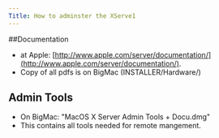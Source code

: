 ```yaml
---
Title: How to adminster the XServe1
---
```


##Documentation

-  at Apple: [http://www.apple.com/server/documentation/](http://www.apple.com/server/documentation/).
-  Copy of all pdfs is on BigMac (INSTALLER/Hardware/)

## Admin Tools


-  On BigMac: "MacOS X Server Admin Tools \+ Docu.dmg"
-  This contains all tools needed for remote mangement.
